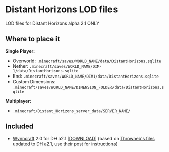 # Distant Horizons LOD files
LOD files for Distant Horizons alpha 2.1 ONLY  

## Where to place it
**Single Player:** 
- Overworld: `.minecraft/saves/WORLD_NAME/data/DistantHorizons.sqlite` 
- Nether: `.minecraft/saves/WORLD_NAME/DIM-1/data/DistantHorizons.sqlite`
- End: `.minecraft/saves/WORLD_NAME/DIM1/data/DistantHorizons.sqlite`
- Custom Dimensions: `.minecraft/saves/WORLD_NAME/DIMENSION_FOLDER/data/DistantHorizons.sqlite`

**Multiplayer:**
- `.minecraft/Distant_Horizons_server_data/SERVER_NAME/`

## Included
- [Wynncraft](https://wynncraft.com/) 2.0 for DH a2.1 [[DOWNLOAD](../..//releases/tag/v1.0)] (based on [Throwneb's files](https://forums.wynncraft.com/threads/distant-horizons-v2-lod-files-for-wynncraft-map.315647/) updated to DH a2.1, use their post for instructions)
